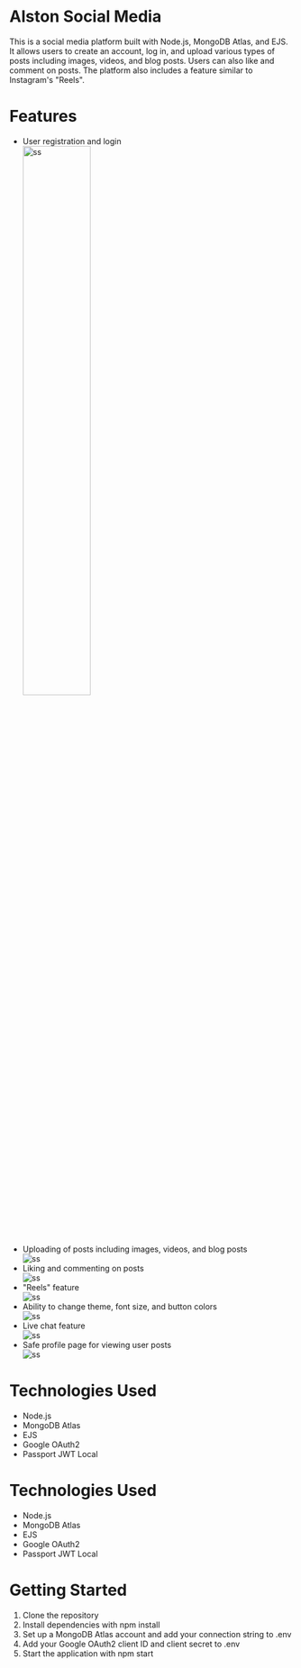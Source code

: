 <!DOCTYPE html>
<html>
<head>
<link rel="stylesheet" href="https://cdnjs.cloudflare.com/ajax/libs/font-awesome/6.4.0/css/all.min.css">
</head>
<body>
  <h1>Alston Social Media</h1>
  <p>This is a social media platform built with Node.js, MongoDB Atlas, and EJS. It allows users to create an account, log in, and upload various types of posts including images, videos, and blog posts. Users can also like and comment on posts. The platform also includes a feature similar to Instagram's "Reels".</p>

<h1>Features</h1>
<ul>
<li>User registration and login</li>
<img  style="width:50%; height:auto" src="https://images.unsplash.com/photo-1678178092123-7763d2975fbc?ixlib=rb-4.0.3&ixid=MnwxMjA3fDB8MHxwaG90by1wYWdlfHx8fGVufDB8fHx8&auto=format&fit=crop&w=1170&q=80" alt="ss">
<li>Uploading of posts including images, videos, and blog posts</li>
<img src="#" alt="ss">
<li>Liking and commenting on posts</li>
<img src="#" alt="ss">
<li>"Reels" feature</li>
<img src="#" alt="ss">
<li>Ability to change theme, font size, and button colors</li>
<img src="#" alt="ss">
<li>Live chat feature</li>
<img src="#" alt="ss">
<li>Safe profile page for viewing user posts</li>
<img src="#" alt="ss">
</ul>
 
 <h1>Technologies Used</h1>
<ul>
<span><li>Node.js</li>
<i class="fa-brands fa-node"></i>
</span>
<li>MongoDB Atlas</li>
<li>EJS</li>
<li>Google OAuth2</li>
<li>Passport JWT Local</li>
</ul>

  <h1>Technologies Used</h1>
  <ul>
    <span><li>Node.js</li>
    <i class="fa-brands fa-node"></i>
    </span>
    <li>MongoDB Atlas</li>
    <li>EJS</li>
    <li>Google OAuth2</li>
    <li>Passport JWT Local</li>
  </ul>

  <h1>Getting Started</h1>
  <ol>
    <li>Clone the repository</li>
    <li>Install dependencies with npm install</li>
    <li>Set up a MongoDB Atlas account and add your connection string to .env</li>
    <li>Add your Google OAuth2 client ID and client secret to .env</li>
    <li>Start the application with npm start</li>
  </ol>
</body>
</html>
